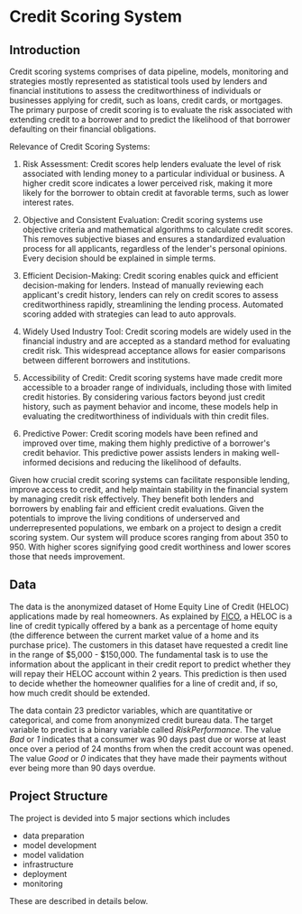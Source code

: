 # Credit Scoring System

## Introduction

Credit scoring systems comprises of data pipeline, models, monitoring and strategies mostly represented as statistical tools used by lenders and financial institutions to assess the creditworthiness of individuals or businesses applying for credit, such as loans, credit cards, or mortgages. The primary purpose of credit scoring is to evaluate the risk associated with extending credit to a borrower and to predict the likelihood of that borrower defaulting on their financial obligations.

Relevance of Credit Scoring Systems:

1. Risk Assessment: Credit scores help lenders evaluate the level of risk associated with lending money to a particular individual or business. A higher credit score indicates a lower perceived risk, making it more likely for the borrower to obtain credit at favorable terms, such as lower interest rates.

2. Objective and Consistent Evaluation: Credit scoring systems use objective criteria and mathematical algorithms to calculate credit scores. This removes subjective biases and ensures a standardized evaluation process for all applicants, regardless of the lender's personal opinions. Every decision should be explained in simple terms.

3. Efficient Decision-Making: Credit scoring enables quick and efficient decision-making for lenders. Instead of manually reviewing each applicant's credit history, lenders can rely on credit scores to assess creditworthiness rapidly, streamlining the lending process. Automated scoring added with strategies can lead to auto approvals.

4. Widely Used Industry Tool: Credit scoring models are widely used in the financial industry and are accepted as a standard method for evaluating credit risk. This widespread acceptance allows for easier comparisons between different borrowers and institutions.

5. Accessibility of Credit: Credit scoring systems have made credit more accessible to a broader range of individuals, including those with limited credit histories. By considering various factors beyond just credit history, such as payment behavior and income, these models help in evaluating the creditworthiness of individuals with thin credit files.

6. Predictive Power: Credit scoring models have been refined and improved over time, making them highly predictive of a borrower's credit behavior. This predictive power assists lenders in making well-informed decisions and reducing the likelihood of defaults.

Given how crucial credit scoring systems can facilitate responsible lending, improve access to credit, and help maintain stability in the financial system by managing credit risk effectively. They benefit both lenders and borrowers by enabling fair and efficient credit evaluations. Given the potentials to improve the living conditions of underserved and underrepresented populations, we embark on a project to design a credit scoring system. Our system will produce scores ranging from about 350  to 950. With higher scores signifying good credit worthiness and lower scores those that needs improvement.

## Data

The data is the anonymized dataset of Home Equity Line of Credit (HELOC) applications made by real homeowners. As explained by [FICO](https://community.fico.com/s/explainable-machine-learning-challenge?tabset-158d9=3), a HELOC is a line of credit typically offered by a bank as a percentage of home equity (the difference between the current market value of a home and its purchase price). The customers in this dataset have requested a credit line in the range of $5,000 - $150,000. The fundamental task is to use the information about the applicant in their credit report to predict whether they will repay their HELOC account within 2 years. This prediction is then used to decide whether the homeowner qualifies for a line of credit and, if so, how much credit should be extended.

The data contain 23 predictor variables, which are quantitative or categorical, and come from anonymized credit bureau data. The target variable to predict is a binary variable called _RiskPerformance_. The value _Bad_ or _1_  indicates that a consumer was 90 days past due or worse at least once over a period of 24 months from when the credit account was opened. The value _Good_ or _0_ indicates that they have made their payments without ever being more than 90 days overdue.

## Project Structure

The project is devided into 5 major sections which includes

- data preparation
- model development
- model validation
- infrastructure
- deployment
- monitoring

These are described in details below.

